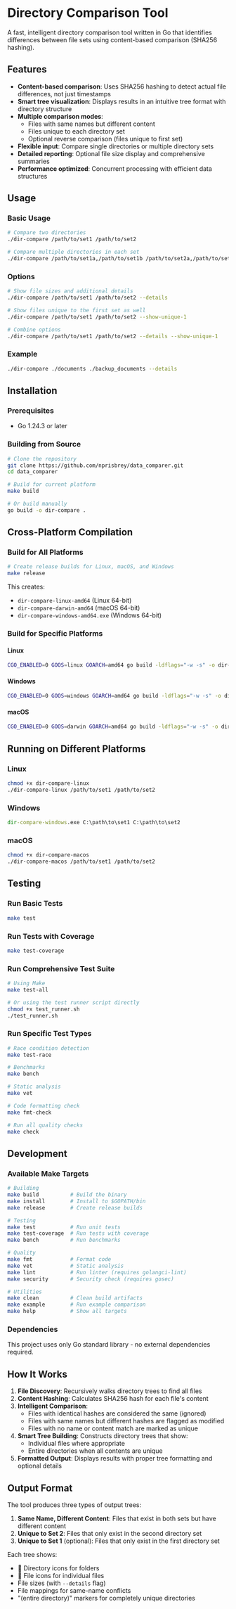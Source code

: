 # Directory Comparison Tool

A fast, intelligent directory comparison tool written in Go that identifies differences between file sets using content-based comparison (SHA256 hashing).

## Features

- **Content-based comparison**: Uses SHA256 hashing to detect actual file differences, not just timestamps
- **Smart tree visualization**: Displays results in an intuitive tree format with directory structure
- **Multiple comparison modes**: 
  - Files with same names but different content
  - Files unique to each directory set
  - Optional reverse comparison (files unique to first set)
- **Flexible input**: Compare single directories or multiple directory sets
- **Detailed reporting**: Optional file size display and comprehensive summaries
- **Performance optimized**: Concurrent processing with efficient data structures

## Usage

### Basic Usage

```bash
# Compare two directories
./dir-compare /path/to/set1 /path/to/set2

# Compare multiple directories in each set
./dir-compare /path/to/set1a,/path/to/set1b /path/to/set2a,/path/to/set2b
```

### Options

```bash
# Show file sizes and additional details
./dir-compare /path/to/set1 /path/to/set2 --details

# Show files unique to the first set as well
./dir-compare /path/to/set1 /path/to/set2 --show-unique-1

# Combine options
./dir-compare /path/to/set1 /path/to/set2 --details --show-unique-1
```

### Example

```bash
./dir-compare ./documents ./backup_documents --details
```

## Installation

### Prerequisites

- Go 1.24.3 or later

### Building from Source

```bash
# Clone the repository
git clone https://github.com/nprisbrey/data_comparer.git
cd data_comparer

# Build for current platform
make build

# Or build manually
go build -o dir-compare .
```

## Cross-Platform Compilation

### Build for All Platforms

```bash
# Create release builds for Linux, macOS, and Windows
make release
```

This creates:
- `dir-compare-linux-amd64` (Linux 64-bit)
- `dir-compare-darwin-amd64` (macOS 64-bit)  
- `dir-compare-windows-amd64.exe` (Windows 64-bit)

### Build for Specific Platforms

#### Linux
```bash
CGO_ENABLED=0 GOOS=linux GOARCH=amd64 go build -ldflags="-w -s" -o dir-compare-linux .
```

#### Windows
```bash
CGO_ENABLED=0 GOOS=windows GOARCH=amd64 go build -ldflags="-w -s" -o dir-compare-windows.exe .
```

#### macOS
```bash
CGO_ENABLED=0 GOOS=darwin GOARCH=amd64 go build -ldflags="-w -s" -o dir-compare-macos .
```

## Running on Different Platforms

### Linux
```bash
chmod +x dir-compare-linux
./dir-compare-linux /path/to/set1 /path/to/set2
```

### Windows
```cmd
dir-compare-windows.exe C:\path\to\set1 C:\path\to\set2
```

### macOS
```bash
chmod +x dir-compare-macos
./dir-compare-macos /path/to/set1 /path/to/set2
```

## Testing

### Run Basic Tests
```bash
make test
```

### Run Tests with Coverage
```bash
make test-coverage
```

### Run Comprehensive Test Suite
```bash
# Using Make
make test-all

# Or using the test runner script directly
chmod +x test_runner.sh
./test_runner.sh
```

### Run Specific Test Types

```bash
# Race condition detection
make test-race

# Benchmarks
make bench

# Static analysis
make vet

# Code formatting check
make fmt-check

# Run all quality checks
make check
```

## Development

### Available Make Targets

```bash
# Building
make build          # Build the binary
make install        # Install to $GOPATH/bin
make release        # Create release builds

# Testing
make test           # Run unit tests
make test-coverage  # Run tests with coverage
make bench          # Run benchmarks

# Quality
make fmt            # Format code
make vet            # Static analysis
make lint           # Run linter (requires golangci-lint)
make security       # Security check (requires gosec)

# Utilities
make clean          # Clean build artifacts
make example        # Run example comparison
make help           # Show all targets
```

### Dependencies

This project uses only Go standard library - no external dependencies required.

## How It Works

1. **File Discovery**: Recursively walks directory trees to find all files
2. **Content Hashing**: Calculates SHA256 hash for each file's content
3. **Intelligent Comparison**: 
   - Files with identical hashes are considered the same (ignored)
   - Files with same names but different hashes are flagged as modified
   - Files with no name or content match are marked as unique
4. **Smart Tree Building**: Constructs directory trees that show:
   - Individual files where appropriate
   - Entire directories when all contents are unique
5. **Formatted Output**: Displays results with proper tree formatting and optional details

## Output Format

The tool produces three types of output trees:

1. **Same Name, Different Content**: Files that exist in both sets but have different content
2. **Unique to Set 2**: Files that only exist in the second directory set
3. **Unique to Set 1** (optional): Files that only exist in the first directory set

Each tree shows:
- 📁 Directory icons for folders
- 📄 File icons for individual files
- File sizes (with `--details` flag)
- File mappings for same-name conflicts
- "(entire directory)" markers for completely unique directories
